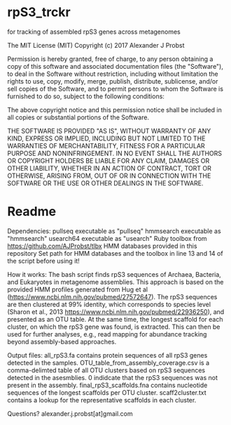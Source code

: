 # rpS3_trckr
for tracking of assembled rpS3 genes across metagenomes

The MIT License (MIT) Copyright (c) 2017 Alexander J Probst

Permission is hereby granted, free of charge, to any person obtaining a copy of this software and associated documentation files (the "Software"), to deal in the Software without restriction, including without limitation the rights to use, copy, modify, merge, publish, distribute, sublicense, and/or sell copies of the Software, and to permit persons to whom the Software is furnished to do so, subject to the following conditions:

The above copyright notice and this permission notice shall be included in all copies or substantial portions of the Software.

THE SOFTWARE IS PROVIDED "AS IS", WITHOUT WARRANTY OF ANY KIND, EXPRESS OR IMPLIED, INCLUDING BUT NOT LIMITED TO THE WARRANTIES OF MERCHANTABILITY, FITNESS FOR A PARTICULAR PURPOSE AND NONINFRINGEMENT. IN NO EVENT SHALL THE AUTHORS OR COPYRIGHT HOLDERS BE LIABLE FOR ANY CLAIM, DAMAGES OR OTHER LIABILITY, WHETHER IN AN ACTION OF CONTRACT, TORT OR OTHERWISE, ARISING FROM, OUT OF OR IN CONNECTION WITH THE SOFTWARE OR THE USE OR OTHER DEALINGS IN THE SOFTWARE.

# Readme

Dependencies:
pullseq executable as "pullseq"
hmmsearch executable as "hmmsearch"
usearch64 executable as "usearch"
Ruby toolbox from https://github.com/AJProbst/tlbx
HMM databases provided in this repository
Set path for HMM databases and the toolbox in line 13 and 14 of the script before using it!

How it works:
The bash script finds rpS3 sequences of Archaea, Bacteria, and Eukaryotes in metagenome assemblies. This approach is based on the provided HMM profiles generated from Hug et al (https://www.ncbi.nlm.nih.gov/pubmed/27572647). The rpS3 sequences are then clustered at 99% identity, which corresponds to species level (Sharon et al., 2013 https://www.ncbi.nlm.nih.gov/pubmed/22936250), and presented as an OTU table.
At the same time, the longest scaffold for each cluster, on which the rpS3 gene was found, is extracted. This can then be used for further analyses, e.g., read mapping for abundance tracking beyond assembly-based approaches.

Output files:
all_rpS3.fa contains protein sequences of all rpS3 genes detected in the samples.
OTU_table_from_assembly_coverage.csv is a comma-delimted table of all OTU clusters based on rpS3 sequences detected in the asesmblies. 0 indidcate that the rpS3 sequences was not present in the assembly.
final_rpS3_scaffolds.fna contains nucleotide sequences of the longest scaffolds per OTU cluster.
scaff2cluster.txt contains a lookup for the representative scaffolds in each cluster.

Questions? alexander.j.probst[at]gmail.com
